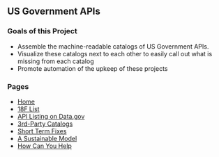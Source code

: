 ## US Government APIs

### Goals of this Project 

* Assemble the machine-readable catalogs of US Government APIs.  
* Visualize these catalogs next to each other to easily call out what is missing from each catalog
* Promote automation of the upkeep of these projects 

### Pages 

* [Home](https://theunitedstates.io/APIs/)
* [18F List](https://theunitedstates.io/APIs/18f-list/)
* [API Listing on Data.gov](https://theunitedstates.io/APIs/datagov/)
* [3rd-Party Catalogs](https://theunitedstates.io/APIs/other-lists/)
* [Short Term Fixes](https://theunitedstates.io/APIs/short-term-fixes/)
* [A Sustainable Model](https://theunitedstates.io/APIs/sustainable-model/)
* [How Can You Help](https://github.com/unitedstates/APIs/labels/help%20wanted)











